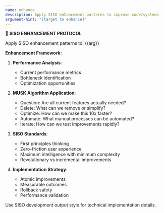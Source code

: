 ```yaml
---
name: enhance
description: Apply SISO enhancement patterns to improve code/systems
argument-hint: "[target to enhance]"
---
```


🚀 **SISO ENHANCEMENT PROTOCOL**

Apply SISO enhancement patterns to: {{arg}}

**Enhancement Framework:**

1. **Performance Analysis**: 
   - Current performance metrics
   - Bottleneck identification
   - Optimization opportunities

2. **MUSK Algorithm Application**:
   - Question: Are all current features actually needed?
   - Delete: What can we remove or simplify?
   - Optimize: How can we make this 10x faster?
   - Automate: What manual processes can be automated?
   - Iterate: How can we test improvements rapidly?

3. **SISO Standards**:
   - First principles thinking
   - Zero-friction user experience
   - Maximum intelligence with minimum complexity
   - Revolutionary vs incremental improvements

4. **Implementation Strategy**:
   - Atomic improvements
   - Measurable outcomes
   - Rollback safety
   - Performance validation

Use SISO development output style for technical implementation details.